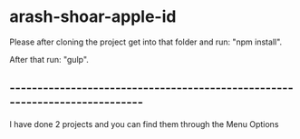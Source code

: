 # arash-shoar-apple-id

Please after cloning the project get into that folder and run: "npm install".

After that run: "gulp".


## ---------------------------------------------------------------------------

I have done 2 projects and you can find them through the Menu Options

